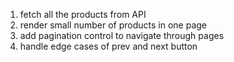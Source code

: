 1. fetch all the products from API
2. render small number of products in one page
3. add pagination control to navigate through pages
4. handle edge cases of prev and next button